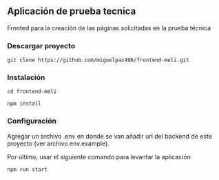## Aplicación de prueba tecnica

Fronted para la creación de las páginas solicitadas en la prueba técnica

### Descargar proyecto
`git clone https://github.com/miguelpaz496/frontend-meli.git`

### Instalación
`cd frontend-meli`

`npm install`

### Configuración
Agregar un archivo .env en donde se van añadir url del backend de este proyecto (ver archivo env.example).

Por último, usar el siguiente comando para levantar la aplicación 

`npm run start`